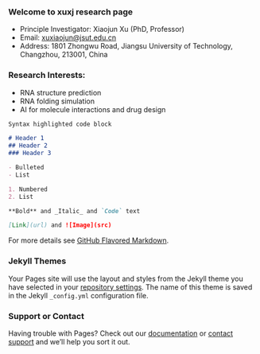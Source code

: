 ### Welcome to xuxj research page

* Principle Investigator: Xiaojun Xu (PhD, Professor)
* Email: xuxiaojun@jsut.edu.cn
* Address: 1801 Zhongwu Road, Jiangsu University of Technology, Changzhou, 213001, China

### Research Interests:

- RNA structure prediction
- RNA folding simulation
- AI for molecule interactions and drug design

```markdown
Syntax highlighted code block

# Header 1
## Header 2
### Header 3

- Bulleted
- List

1. Numbered
2. List

**Bold** and _Italic_ and `Code` text

[Link](url) and ![Image](src)
```

For more details see [GitHub Flavored Markdown](https://guides.github.com/features/mastering-markdown/).

### Jekyll Themes

Your Pages site will use the layout and styles from the Jekyll theme you have selected in your [repository settings](https://github.com/xuxjlab/xuxjlab.github.io/settings). The name of this theme is saved in the Jekyll `_config.yml` configuration file.

### Support or Contact

Having trouble with Pages? Check out our [documentation](https://docs.github.com/categories/github-pages-basics/) or [contact support](https://github.com/contact) and we’ll help you sort it out.
